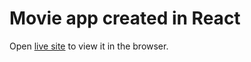 # Movie app created in React

Open [live site](https://trusting-agnesi-efd5ea.netlify.app/) to view it in the browser.
